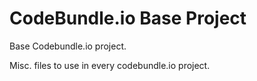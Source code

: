 # CodeBundle.io Base Project

Base Codebundle.io project.

Misc. files to use in every codebundle.io project.
